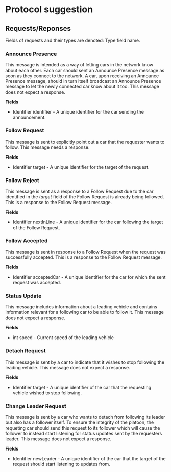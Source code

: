 # Protocol suggestion

## Requests/Reponses

Fields of requests and their types are denoted: Type field name.

### Announce Presence
This message is intended as a way of letting cars in the network know about each other. Each car should sent an Announce Presence message as soon as they connect to the network. A car, upon receiving an Announce Presence message, should in turn itself broadcast an Announce Presence message to let the newly connected car know about it too. This message does not expect a response.

**Fields**
* Identifier identifier - A unique identifier for the car sending the announcement.

### Follow Request
This message is sent to explicitly point out a car that the requester wants to follow. This message needs a response.

**Fields**
* Identifier target - A unique identifier for the target of the request.

### Follow Reject
This message is sent as a response to a Follow Request due to the car identified in the *target* field of the Follow Request is already being followed. This is a response to the Follow Request message.

**Fields**
* Identifier nextInLine - A unique identifier for the car following the target of the Follow Request.

### Follow Accepted
This message is sent in response to a Follow Request when the request was successfully accepted. This is a response to the Follow Request message.

**Fields**
* Identifier acceptedCar - A unique identifier for the car for which the sent request was accepted.

### Status Update
This message includes information about a leading vehicle and contains information relevant for a following car to be able to follow it. This message does not expect a response.

**Fields**
* int speed - Current speed of the leading vehicle

### Detach Request
This message is sent by a car to indicate that it wishes to stop following the leading vehicle. This message does not expect a response.

**Fields**
* Identifier target - A unique identifier of the car that the requesting vehicle wished to stop following.

### Change Leader Request
This message is sent by a car who wants to detach from following its leader but also has a follower itself. To ensure the integrity of the platoon, the requeting car should send this request to its follower which will cause the follower to instead start listening for status updates sent by the requesters leader. This message does not expect a response.

**Fields**
* Identifier newLeader - A unique identifier of the car that the target of the request should start listening to updates from.
